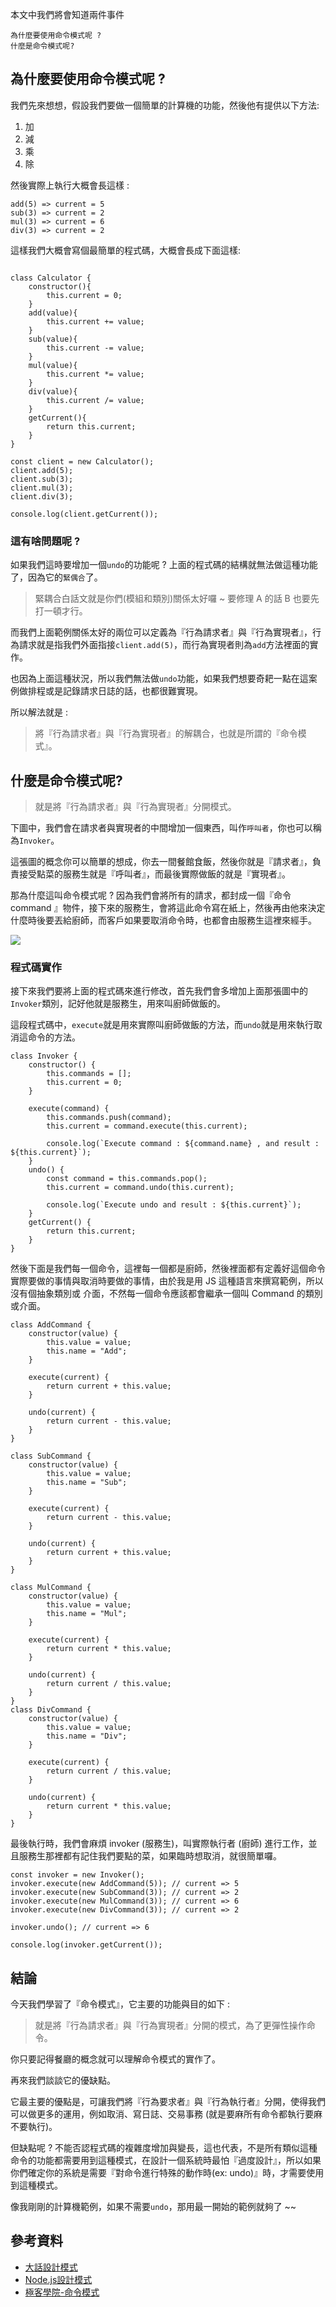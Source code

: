 本文中我們將會知道兩件事件

```
為什麼要使用命令模式呢 ? 
什麼是命令模式呢?
```

## 為什麼要使用命令模式呢 ? 

我們先來想想，假設我們要做一個簡單的計算機的功能，然後他有提供以下方法:

1. 加
2. 減
3. 乘
4. 除


然後實際上執行大概會長這樣 : 

```
add(5) => current = 5
sub(3) => current = 2
mul(3) => current = 6
div(3) => current = 2
```
這樣我們大概會寫個最簡單的程式碼，大概會長成下面這樣:

```

class Calculator {
    constructor(){
        this.current = 0;
    }
    add(value){
        this.current += value;
    }
    sub(value){
        this.current -= value;
    }
    mul(value){
        this.current *= value;
    }
    div(value){
        this.current /= value;
    }
    getCurrent(){
        return this.current;
    }
}

const client = new Calculator();
client.add(5);
client.sub(3);
client.mul(3);
client.div(3);

console.log(client.getCurrent());
```
### 這有啥問題呢 ? 
如果我們這時要增加一個`undo`的功能呢 ? 上面的程式碼的結構就無法做這種功能了，因為它的`緊偶合`了。

> 緊耦合白話文就是你們(模組和類別)關係太好囉 ~ 要修理 A 的話 B 也要先打一頓才行。

而我們上面範例關係太好的兩位可以定義為『行為請求者』與『行為實現者』，行為請求就是指我們外面指接`client.add(5)`，而行為實現者則為`add`方法裡面的實作。

也因為上面這種狀況，所以我們無法做`undo`功能，如果我們想要奇耙一點在這案例做排程或是記錄請求日誌的話，也都很難實現。

所以解法就是 : 

> 將『行為請求者』與『行為實現者』的解耦合，也就是所謂的『命令模式』。


## 什麼是命令模式呢?

> 就是將『行為請求者』與『行為實現者』分開模式。

下圖中，我們會在請求者與實現者的中間增加一個東西，叫作`呼叫者`，你也可以稱為`Invoker`。

這張圖的概念你可以簡單的想成，你去一間餐館食飯，然後你就是『請求者』，負責接受點菜的服務生就是『呼叫者』，而最後實際做飯的就是『實現者』。

那為什麼這叫命令模式呢 ? 因為我們會將所有的請求，都封成一個『命令 command 』物件，接下來的服務生，會將這此命令寫在紙上，然後再由他來決定什麼時後要丟給廚師，而客戶如果要取消命令時，也都會由服務生這裡來經手。

![](http://yixiang8780.com/outImg/20180228-01-command.png)

### 程式碼實作

接下來我們要將上面的程式碼來進行修改，首先我們會多增加上面那張圖中的`Invoker`類別，記好他就是服務生，用來叫廚師做飯的。

這段程式碼中，`execute`就是用來實際叫廚師做飯的方法，而`undo`就是用來執行取消這命令的方法。

```
class Invoker {
    constructor() {
        this.commands = [];
        this.current = 0;
    }

    execute(command) {
        this.commands.push(command);
        this.current = command.execute(this.current);

        console.log(`Execute command : ${command.name} , and result : ${this.current}`);
    }
    undo() {
        const command = this.commands.pop();
        this.current = command.undo(this.current);

        console.log(`Execute undo and result : ${this.current}`);
    }
    getCurrent() {
        return this.current;
    }
}
```
然後下面是我們每一個命令，這裡每一個都是廚師，然後裡面都有定義好這個命令實際要做的事情與取消時要做的事情，由於我是用 JS 這種語言來撰寫範例，所以沒有個抽象類別或 介面，不然每一個命令應該都會繼承一個叫 Command 的類別或介面。

```
class AddCommand {
    constructor(value) {
        this.value = value;
        this.name = "Add";
    }

    execute(current) {
        return current + this.value;
    }

    undo(current) {
        return current - this.value;
    }
}

class SubCommand {
    constructor(value) {
        this.value = value;
        this.name = "Sub";
    }

    execute(current) {
        return current - this.value;
    }

    undo(current) {
        return current + this.value;
    }
}

class MulCommand {
    constructor(value) {
        this.value = value;
        this.name = "Mul";
    }

    execute(current) {
        return current * this.value;
    }

    undo(current) {
        return current / this.value;
    }
}
class DivCommand {
    constructor(value) {
        this.value = value;
        this.name = "Div";
    }

    execute(current) {
        return current / this.value;
    }

    undo(current) {
        return current * this.value;
    }
}
```
最後執行時，我們會麻煩 invoker (服務生)，叫實際執行者 (廚師) 進行工作，並且服務生那裡都有記住我們要點的菜，如果臨時想取消，就很簡單囉。

```
const invoker = new Invoker();
invoker.execute(new AddCommand(5)); // current => 5
invoker.execute(new SubCommand(3)); // current => 2
invoker.execute(new MulCommand(3)); // current => 6
invoker.execute(new DivCommand(3)); // current => 2

invoker.undo(); // current => 6

console.log(invoker.getCurrent());
```

## 結論
今天我們學習了『命令模式』，它主要的功能與目的如下 : 

> 就是將『行為請求者』與『行為實現者』分開的模式，為了更彈性操作命令。

你只要記得餐廳的概念就可以理解命令模式的實作了。

再來我們談談它的優缺點。

它最主要的優點是，可讓我們將『行為要求者』與『行為執行者』分開，使得我們可以做更多的運用，例如取消、寫日誌、交易事務 (就是要麻所有命令都執行要麻不要執行)。

但缺點呢 ? 
不能否認程式碼的複雜度增加與變長，這也代表，不是所有類似這種命令的功能都需要用到這種模式，在設計一個系統時最怕『過度設計』，所以如果你們確定你的系統是需要『對命令進行特殊的動作時(ex: undo)』時，才需要使用到這種模式。

像我剛剛的計算機範例，如果不需要`undo`，那用最一開始的範例就夠了 ~~ 

## 參考資料

* [大話設計模式]()
* [Node.js設計模式]()
* [極客學院-命令模式](http://wiki.jikexueyuan.com/project/java-design-pattern/command-pattern.html)